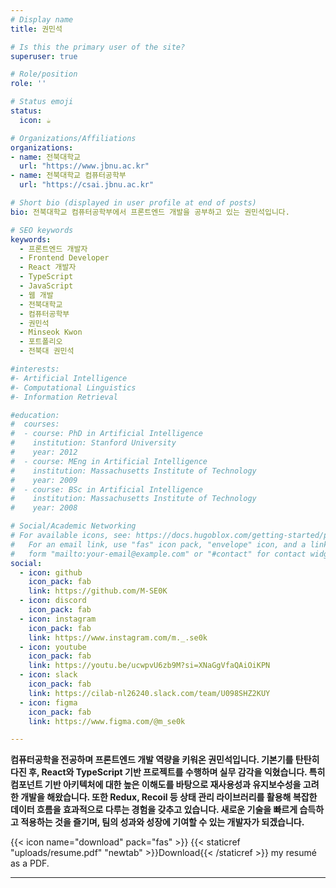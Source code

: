 ```yaml
---
# Display name
title: 권민석

# Is this the primary user of the site?
superuser: true

# Role/position
role: ''

# Status emoji
status:
  icon: ☕️

# Organizations/Affiliations
organizations:
- name: 전북대학교
  url: "https://www.jbnu.ac.kr"
- name: 전북대학교 컴퓨터공학부
  url: "https://csai.jbnu.ac.kr"

# Short bio (displayed in user profile at end of posts)
bio: 전북대학교 컴퓨터공학부에서 프론트엔드 개발을 공부하고 있는 권민석입니다.

# SEO keywords
keywords:
  - 프론트엔드 개발자
  - Frontend Developer
  - React 개발자
  - TypeScript
  - JavaScript
  - 웹 개발
  - 전북대학교
  - 컴퓨터공학부
  - 권민석
  - Minseok Kwon
  - 포트폴리오
  - 전북대 권민석

#interests:
#- Artificial Intelligence
#- Computational Linguistics
#- Information Retrieval

#education:
#  courses:
#  - course: PhD in Artificial Intelligence
#    institution: Stanford University
#    year: 2012
#  - course: MEng in Artificial Intelligence
#    institution: Massachusetts Institute of Technology
#    year: 2009
#  - course: BSc in Artificial Intelligence
#    institution: Massachusetts Institute of Technology
#    year: 2008

# Social/Academic Networking
# For available icons, see: https://docs.hugoblox.com/getting-started/page-builder/#icons
#   For an email link, use "fas" icon pack, "envelope" icon, and a link in the
#   form "mailto:your-email@example.com" or "#contact" for contact widget.
social:
  - icon: github
    icon_pack: fab
    link: https://github.com/M-SE0K
  - icon: discord
    icon_pack: fab
  - icon: instagram
    icon_pack: fab
    link: https://www.instagram.com/m._.se0k
  - icon: youtube
    icon_pack: fab
    link: https://youtu.be/ucwpvU6zb9M?si=XNaGgVfaQAiOiKPN
  - icon: slack
    icon_pack: fab
    link: https://cilab-nl26240.slack.com/team/U098SHZ2KUY
  - icon: figma
    icon_pack: fab
    link: https://www.figma.com/@m_se0k

---
```

**컴퓨터공학을 전공하며 프론트엔드 개발 역량을 키워온 권민석입니다. 기본기를 탄탄히 다진 후, React와 TypeScript 기반 프로젝트를 수행하며 실무 감각을 익혔습니다.
특히 컴포넌트 기반 아키텍처에 대한 높은 이해도를 바탕으로 재사용성과 유지보수성을 고려한 개발을 해왔습니다.
또한 Redux, Recoil 등 상태 관리 라이브러리를 활용해 복잡한 데이터 흐름을 효과적으로 다루는 경험을 갖추고 있습니다.
새로운 기술을 빠르게 습득하고 적용하는 것을 즐기며, 팀의 성과와 성장에 기여할 수 있는 개발자가 되겠습니다.**

{{< icon name="download" pack="fas" >}} {{< staticref "uploads/resume.pdf" "newtab" >}}Download{{< /staticref >}} my resumé as a PDF.

---